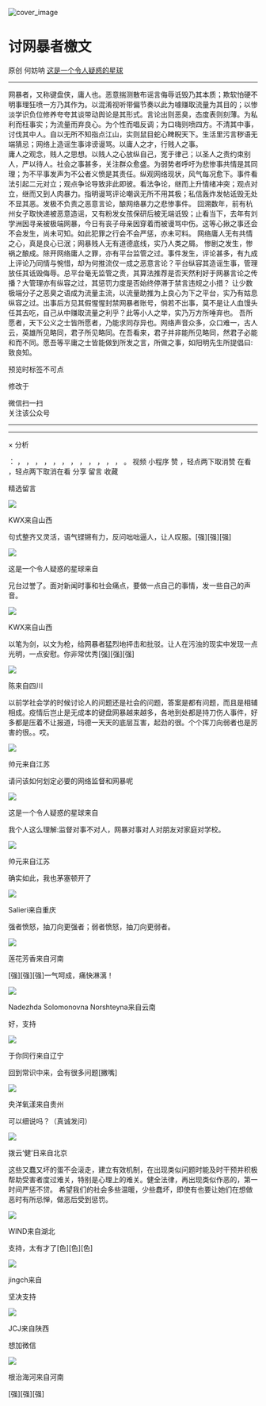 ![cover_image](https://mmbiz.qpic.cn/mmbiz_jpg/UF0iaTnc0u76DqImJcFwcABKWIjXgfRBjIf6qYdtCob0tV9icjNtNhc18dAguyaVlJN70epVEJa1nteDZMRBeh2w/0?wx_fmt=jpeg)

#  讨网暴者檄文

原创  何妨呐  [ 这是一个令人疑惑的星球 ](javascript:void\(0\);)

__ _ _ _ _

网暴者，又称键盘侠，庸人也。恶意揣测散布谣言侮辱诋毁乃其本质；欺软怕硬不明事理狂喷一方乃其作为。以混淆视听带偏节奏以此为噱赚取流量为其目的；以惨淡学识负位修养夸夸其谈带动舆论是其形式。言论出则恶臭，态度表则刻薄。为私利而枉事实；为流量而弃良心。为个性而唱反调；为口嗨则喷四方。不清其中事，讨伐其中人。自以无所不知指点江山，实则鼠目蛇心睥睨天下。生活里污言秽语无端猜忌；网络上造谣生事诽谤谩骂。以庸人之才，行贱人之事。  
庸人之观念，贱人之思想。以贱人之心放纵自己，宽于律己；以圣人之责约束别人，严以待人。社会之事甚多，关注群众愈盛。为弱势者呼吁为悲惨事共情是其同理；为不平事发声为不公者义愤是其责任。纵观网络现状，风气每况愈下。事件看法引起二元对立；观点争论导致非此即彼。看法争论，继而上升情绪冲突；观点对立，继而又到人肉暴力。指明谩骂评论嘲讽无所不用其极；私信轰炸发帖诋毁无处不显其恶。发极不负责之恶意言论，酿网络暴力之悲惨事件。
回溯数年，前有杭州女子取快递被恶意造谣，又有粉发女孩保研后被无端诋毁；止看当下，去年有刘学洲因寻亲被极端网暴，今日有丧子母亲因穿着而被谩骂中伤。这等心揪之事还会不会发生，尚未可知。如此犯罪之行会不会严惩，亦未可料。
网络庸人无有共情之心，真是良心已泯；网暴贱人无有道德底线，实乃人类之屑。
惨剧之发生，惨祸之酿成。除开网络庸人之罪，亦有平台监管之过。事件发生，评论甚多，有九成上评论乃同情与惋惜，却为何推流仅一成之恶意言论？平台纵容其造谣生事，管理放任其诋毁侮辱。总平台毫无监管之责，其算法推荐是否天然利好于网暴言论之传播？大管理亦有纵容之过，其惩罚力度是否始终停滞于禁言违规之小措？
让少数极端分子之恶臭之语成为流量主流，以流量助推为上良心为下之平台，实乃有姑息纵容之过。出事后方见其假惺惺封禁网暴者账号，倘若不出事，莫不是让人血馒头任其去吃，自己从中赚取流量之利乎？此等小人之举，实乃万方所唾弃也。
吾所愿者，天下公义之士皆所愿者，乃能求同存异也。网络声音众多，众口难一，古人云，英雄所见略同，君子所见略同。在吾看来，君子并非能所见略同，然君子必能和而不同。愿吾等平庸之士皆能做到所发之言，所做之事，如阳明先生所提倡曰:致良知。

  

预览时标签不可点

修改于

微信扫一扫  
关注该公众号





****



****



×  分析

：  ，  ，  ，  ，  ，  ，  ，  ，  ，  ，  ，  ，  。  视频  小程序  赞  ，轻点两下取消赞  在看  ，轻点两下取消在看
分享  留言  收藏

精选留言

![](http://wx.qlogo.cn/mmopen/O9pEic1aHxeZibf3YyuiaLVhCotoSKuwhOYfbdPlLN7bTs954qqic7Ww3XG8gKougPN8nVnPePBujUMgicA6j3khWPlRUBbZY7zVp/64)

KWX来自山西

句式整齐又灵活，语气铿锵有力，反问咄咄逼人，让人叹服。[强][强][强]

![](http://wx.qlogo.cn/mmhead/Q3auHgzwzM6VbGrBOOAlGagxkqgSgMFEKjUr4VTcuSxZf64GJ3Sezw/64)

这是一个令人疑惑的星球来自

兄台过誉了。面对新闻时事和社会痛点，要做一点自己的事情，发一些自己的声音。

![](http://wx.qlogo.cn/mmopen/O9pEic1aHxeZibf3YyuiaLVhCotoSKuwhOYfbdPlLN7bTs954qqic7Ww3XG8gKougPN8nVnPePBujUMgicA6j3khWPlRUBbZY7zVp/64)

KWX来自山西

以笔为剑，以文为枪，给网暴者猛烈地抨击和批驳。让人在污浊的现实中发现一点光明，一点安慰。你非常优秀[强][强][强]

![](http://wx.qlogo.cn/mmopen/n6tINRGwUZWL5JHAgPEHAgrxSTbjmKlRZxeP2ibkJs6ia9s0OxMI9IyicuGZuFLOZ2enVcms9AAv4qnSfM5zmVX98IupaTZnFLF/64)

陈来自四川

以前学社会学的时候讨论人的问题还是社会的问题，答案是都有问题，而且是相辅相成。疫情后岂止是无成本的键盘网暴越来越多，各地到处都是持刀伤人事件，好多都是压着不让报道，玛德一天天的底层互害，起劲的很。个个挥刀向弱者也是厉害的很。。哎。

![](http://wx.qlogo.cn/mmopen/ajNVdqHZLLClHNjqf6Fs78hwt6tTibIIXk873cKEqDXDAcL82M94M9pR0HPMhFNCsEYPXvTGv9qChVNrbibHnAX7nEMrpdJ8WPvcx5nTufFVic6OxfQTqALGjEJYxPyibcTd/64)

帅元来自江苏

请问该如何划定必要的网络监督和网暴呢

![](http://wx.qlogo.cn/mmhead/Q3auHgzwzM6VbGrBOOAlGagxkqgSgMFEKjUr4VTcuSxZf64GJ3Sezw/64)

这是一个令人疑惑的星球来自

我个人这么理解:监督对事不对人，网暴对事对人对朋友对家庭对学校。

![](http://wx.qlogo.cn/mmopen/ajNVdqHZLLClHNjqf6Fs78hwt6tTibIIXk873cKEqDXDAcL82M94M9pR0HPMhFNCsEYPXvTGv9qChVNrbibHnAX7nEMrpdJ8WPvcx5nTufFVic6OxfQTqALGjEJYxPyibcTd/64)

帅元来自江苏

确实如此，我也茅塞顿开了

![](http://wx.qlogo.cn/mmopen/Q3auHgzwzM6vEOfvCOT0yIWKyIt5NibOQXtd5icAnXCBJh5QcSKoiaUAUaHicmWX3Lr6Q0CCXic3FLZTOogRmzd8aVsCBc3eUp5cHz2bID2CGTaw/64)

Salieri来自重庆

强者愤怒，抽刀向更强者；弱者愤怒，抽刀向更弱者。

![](http://wx.qlogo.cn/mmopen/k0Ue4mIpaV9Vus3gwlmwBGGhwsniaFXYzTZYaRv3M9RCXmY9SWULXk6gvVhIGccbMzibHQ4DlL7iaxAH0zruUhQvQf7YCjb6nHwvl6o28yibmicAMBmYUTog3ia4ich80icAWUaG/64)

莲花芳香来自河南

[强][强][强]一气呵成，痛快淋漓！

![](http://wx.qlogo.cn/mmopen/KHvxKg8z8EhScDGOGR9CpiaLpicyOAX9KfN358CKAZA9iapZZNt1deRyq8Id9oeXC7NlFORkj1268dUfLwBFIu4cFeI4tebiafaw/64)

Nadezhda Solomonovna Norshteyna来自云南

好，支持

![](http://wx.qlogo.cn/mmopen/KHvxKg8z8EjJ6XwRUMryGf8icqsYSBFYDuxeD22npppk5Np996J0BHgq47056NFY3qG9AHeKuxpjGoX4POZum9MoXj5nofnNMfic89WRwYVySR2hg7HenJZZDZvnc5d8h8/64)

于你同行来自辽宁

回到常识中来，会有很多问题[撇嘴]

![](http://wx.qlogo.cn/mmopen/k0Ue4mIpaV9OGnBnKXP2zFk38Tp4pLJC6gsqSkqN3dcdCn1WC44Ihdn6eRttyXNk0lj794Xfa2WGTagUn3TnyQhMiaoAtnGWpsz7MJzLuHm7mdJKjg45y2Foql2VUFCwc/64)

央洋氧漾来自贵州

可以细说吗？（真诚发问）

![](http://wx.qlogo.cn/mmopen/KHvxKg8z8Eia5A7ECwfDL4uZWsXgD1xcuLZTAZtia3kFxibxWhvflJyoPolASp0G381XLGseGQE6icWvJw4Esibquibhgoic0nKvh0F/64)

拨云‘健’日来自北京

这些又蠢又坏的蛋不会滚走，建立有效机制，在出现类似问题时能及时干预并积极帮助受害者度过难关，特别是心理上的难关。健全法律，再出现类似作恶的，第一时间严惩不贷。
希望我们的社会多些温暖，少些蠢坏，即使有也要让她们在想做恶时有所忌惮，做恶后受到惩罚。

![](http://wx.qlogo.cn/mmopen/n6tINRGwUZX1yg1fR3sv4Yuht8kkUjeptUt4mtCnmtuIVErbAdtDOFYGQ0z4EefBNula3wRFSiaJ7lia7aQjCfBYaicwmsk6WnglHPA8ViaUHfBuqI7jpMuVftaLN6Nt5IVs/64)

WIND来自湖北

支持，太有才了[色][色][色]

![](http://wx.qlogo.cn/mmopen/O9pEic1aHxeaEnAGXAYicSeFHbxZiaDUjtkvM11GqjAVib5HOiaO5pLeemhjyIIAfhvbphlH78evKVQWPCMQDCeqJagRySMEC8N7p/64)

jingch来自

坚决支持

![](http://wx.qlogo.cn/mmopen/PiajxSqBRaELiavn80ZawqicI7LLPE9Fs8TDJeGqwibVqDuyeYSLJjr1vfW0YQBE9rfQVrY75e6OvGfaC4BgA1sDSammIdTicTsq6GroaFpyc7CKEV0cHbiciaWRyqRlT5HUFQia/64)

JCJ来自陕西

想加微信

![](http://wx.qlogo.cn/mmopen/O9pEic1aHxeaEnAGXAYicSeHQNRAS1pyQOxanfR27vc31VribnicIPba0xAHhsG3sDTDUAva1oGE8zpsZ54c3fVxiahvnweRqNSsS/64)

根治海河来自河南

[强][强][强]

